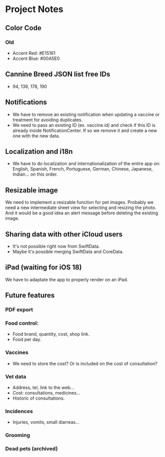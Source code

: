 # Project Notes

## Color Code
### Old
- Accent Red: #E15161
- Accent Blue: #00A5E0

## Cannine Breed JSON list free IDs
- 94, 139, 178, 190


## Notifications
- We have to remove an existing notification when updating a vaccine or treatment for avoiding duplicates.
- We need to pass an existing ID (ex. vaccine.id) and check if this ID is already inside NotificationCenter. If so we remove it and create a new one with the new data.


## Localization and i18n
- We have to do localization and internationalization of the entire app on: English, Spanish, French, Portuguese, German, Chinese, Japanese, Indian... on this order.


## Resizable image
We need to implement a resizable function for pet images. Probably we need a new intermediate sheet view for selecting and resizing the photo. And it would be a good idea an alert message before deleting the existing image.


## Sharing data with other iCloud users
- It's not possible right now from SwiftData.
- Maybe it's possible merging SwiftData and CoreData.


## iPad (waiting for iOS 18)
We have to adaptate the app to properly render on an iPad.


## Future features
### PDF export

### Food control:
- Food brand, quantity, cost, shop link.
- Food per day.

### Vaccines
- We need to store the cost? Or is included on the cost of consultation?

### Vet data
- Address, tel, link to the web...
- Cost: consultations, medicines...
- Historic of consultations.

### Incidences
- Injuries, vomits, small diarreas...

### Grooming

### Dead pets (archived)


